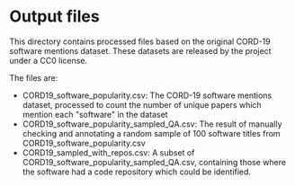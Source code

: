 # Output files

This directory contains processed files based on the original CORD-19 software mentions dataset. These datasets are released by the project under a CC0 license.

The files are:

   - CORD19_software_popularity.csv: The CORD-19 software mentions dataset, processed to count the number of unique papers which mention each "software" in the dataset 
   - CORD19_software_popularity_sampled_QA.csv: The result of manually checking and annotating a random sample of 100 software titles from CORD19_software_popularity.csv
   - CORD19_sampled_with_repos.csv: A subset of CORD19_software_popularity_sampled_QA.csv, containing those where the software had a code repository which could be identified.
